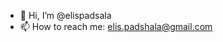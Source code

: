 - 👋 Hi, I’m @elispadsala
- 📫 How to reach me: elis.padshala@gmail.com

<!---
elispadsala/elispadsala is a ✨ special ✨ repository because its `README.md` (this file) appears on your GitHub profile.
You can click the Preview link to take a look at your changes.
--->
